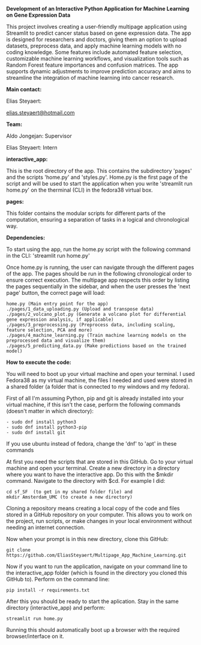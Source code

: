 **Development of an Interactive Python Application for Machine Learning on Gene Expression Data**

This project involves creating a user-friendly multipage application using Streamlit to predict cancer status based on gene expression data. The app is designed for researchers and doctors, giving them an option to upload datasets, preprocess data, and apply machine learning models with no coding knowledge. Some features include automated feature selection, customizable machine learning workflows, and visualization tools such as Random Forest feature importances and confusion matrices. The app supports dynamic adjustments to improve prediction accuracy and aims to streamline the integration of machine learning into cancer research.

**Main contact:** 

Elias Steyaert:

elias.steyaert@hotmail.com

**Team:**

Aldo Jongejan: Supervisor

Elias Steyaert: Intern


**interactive_app:** 

This is the root directory of the app. This contains the subdirectory 'pages' and the scripts 'home.py' and 'styles.py'. Home.py is the first page of the script and will be used to start the application when you write 'streamlit run home.py' on the therminal (CLI) in the fedora38 virtual box.

**pages:** 

This folder contains the modular scripts for different parts of the computation, ensuring a separation of tasks in a logical and chronological way.

**Dependencies:** 

To start using the app, run the home.py script with the following command in the CLI: 'streamlit run home.py'

Once home.py is running, the user can navigate through the different pages of the app. The pages should be run in the following chronological order to ensure correct execution. The multipage app respects this order by listing the pages sequentially in the sidebar, and when the user presses the 'next page' button, the correct page will load:
```
home.py (Main entry point for the app)
./pages/1_data_uploading.py (Upload and transpose data)
./pages/2_volcano_plot.py (Generate a volcano plot for differential gene expression analysis, if applicable)
./pages/3_preprocessing.py (Preprocess data, including scaling, feature selection, PCA and more)
./pages/4_machine_learning.py (Train machine learning models on the preprocessed data and visualize them)
./pages/5_predicting_data.py (Make predictions based on the trained model)
```

**How to execute the code:**

You will need to boot up your virtual machine and open your terminal. I used Fedora38 as my virtual machine, the files I needed and used were stored in a shared folder (a folder that is connected to my windows and my fedora).

First of all I'm assuming Python, pip and git is already installed into your virtual machine, if this isn't the case, perform the following commands (doesn't matter in which directory):
```
- sudo dnf install python3
- sudo dnf install python3-pip
- sudo dnf install git
```

If you use ubuntu instead of fedora, change the 'dnf' to 'apt' in these commands

At first you need the scripts that are stored in this GitHub. Go to your virtual machine and open your terminal. Create a new directory in a directory where you want to have the interactive app. Do this with the $mkdir command. Navigate to the directory with $cd. For example I did: 
```
cd sf_SF  (to get in my shared folder file) and
mkdir Amsterdam_UMC (to create a new directory)
```

Cloning a repository means creating a local copy of the code and files stored in a GitHub repository on your computer. This allows you to work on the project, run scripts, or make changes in your local environment without needing an internet connection.

Now when your prompt is in this new directory, clone this GitHub: 
```
git clone https://github.com/EliasSteyaert/Multipage_App_Machine_Learning.git
```

Now if you want to run the application, navigate on your command line to the interactive_app folder (which is found in the directory you cloned this GitHub to). Perform on the command line:
```
pip install -r requirements.txt
```

After this you should be ready to start the aplication. Stay in the same directory (interactive_app) and perform:
```
streamlit run home.py
```

Running this should automatically boot up a browser with the required browser/interface on it.

